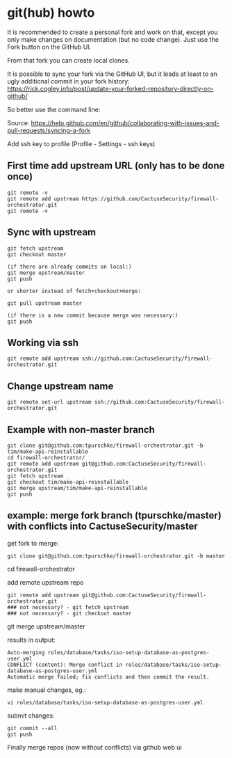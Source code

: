# git(hub) howto

It is recommended to create a personal fork and work on that, except you only make changes on documentation (but no code change). Just use the Fork button on the GitHub UI.

From that fork you can create local clones.

It is possible to sync your fork via the GitHub UI, but it leads at least to an ugly additional commit in your fork history: <https://rick.cogley.info/post/update-your-forked-repository-directly-on-github/>

So better use the command line:

Source: <https://help.github.com/en/github/collaborating-with-issues-and-pull-requests/syncing-a-fork>

Add ssh key to profile (Profile - Settings - ssh keys)

## First time add upstream URL (only has to be done once)

```
git remote -v
git remote add upstream https://github.com/CactuseSecurity/firewall-orchestrator.git
git remote -v
```

## Sync with upstream

```
git fetch upstream
git checkout master

(if there are already commits on local:)
git merge upstream/master
git push

or shorter instead of fetch+checkout+merge:

git pull upstream master

(if there is a new commit because merge was necessary:)
git push
```

## Working via ssh

```
git remote add upstream ssh://github.com:CactuseSecurity/firewall-orchestrator.git
```

## Change upstream name

```
git remote set-url upstream ssh://github.com:CactuseSecurity/firewall-orchestrator.git
```

## Example with non-master branch

```
git clone git@github.com:tpurschke/firewall-orchestrator.git -b tim/make-api-reinstallable
cd firewall-orchestrator/
git remote add upstream git@github.com:CactuseSecurity/firewall-orchestrator.git
git fetch upstream
git checkout tim/make-api-reinstallable
git merge upstream/tim/make-api-reinstallable
git push
```

## example: merge fork branch (tpurschke/master) with conflicts into CactuseSecurity/master
get fork to merge:

    git clone git@github.com:tpurschke/firewall-orchestrator.git -b master

cd firewall-orchestrator

add remote upstream repo

    git remote add upstream git@github.com:CactuseSecurity/firewall-orchestrator.git
    ### not necessary? - git fetch upstream
    ### not necessary? - git checkout master
git merge upstream/master

results in output:

    Auto-merging roles/database/tasks/iso-setup-database-as-postgres-user.yml
    CONFLICT (content): Merge conflict in roles/database/tasks/iso-setup-database-as-postgres-user.yml
    Automatic merge failed; fix conflicts and then commit the result.

make manual changes, eg.:

    vi roles/database/tasks/iso-setup-database-as-postgres-user.yml

submit changes:

    git commit --all
    git push

Finally merge repos (now without conflicts) via github web ui
